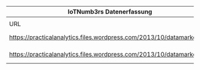 |IoTNumb3rs Datenerfassung|||||||||||
| ---- | ---- | ---- | ---- | ---- | ---- | ---- | ---- | ---- | ---- | ---- |
||||||||||||
|URL|home_url|filename|device_class|device_count|market_class|market_volume|prognosis_year|publication_year|authorship_class|Dropbox folder|
|https://practicalanalytics.files.wordpress.com/2013/10/datamarket.png|https://efficient-diagrams.gq/|file1_datamarket.png|generic IoT|1E+12|||2017||company|MariaMarg/20181125-1505|
|https://practicalanalytics.files.wordpress.com/2013/10/datamarket.png|https://efficient-diagrams.gq/|file1_datamarket.png|||spend|2.66E+11|2017||company|MariaMarg/20181125-1505|
